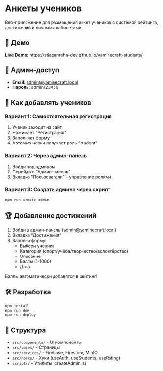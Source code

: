 # Анкеты учеников

Веб-приложение для размещения анкет учеников с системой рейтинга, достижений и личными кабинетами.

## 🚀 Демо

**Live Demo:** https://stiapanreha-dev.github.io/yaminecraft-students/

## 🔑 Админ-доступ

- **Email:** admin@yaminecraft.local
- **Пароль:** admin123456

## 📝 Как добавлять учеников

### Вариант 1: Самостоятельная регистрация
1. Ученик заходит на сайт
2. Нажимает "Регистрация"
3. Заполняет форму
4. Автоматически получает роль "student"

### Вариант 2: Через админ-панель
1. Войди под админом
2. Перейди в "Админ-панель"
3. Вкладка "Пользователи" - управление ролями

### Вариант 3: Создать админа через скрипт
```bash
npm run create-admin
```

## 🏆 Добавление достижений

1. Войди в админ-панель (admin@yaminecraft.local)
2. Вкладка "Достижения"
3. Заполни форму:
   - Выбери ученика
   - Категория (спорт/учёба/творчество/волонтёрство)
   - Описание
   - Баллы (1-1000)
   - Дата

Баллы автоматически добавятся в рейтинг!

## 🛠 Разработка

```bash
npm install
npm run dev
npm run deploy
```

## 📁 Структура

- `src/components/` - UI компоненты
- `src/pages/` - Страницы
- `src/services/` - Firebase, Firestore, MinIO
- `src/hooks/` - Хуки (useAuth, useStudents, useRating)
- `scripts/` - Утилиты (createAdmin.js)
